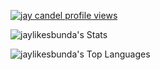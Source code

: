 [![jay candel profile views](https://u8views.com/api/v1/github/profiles/133104319/views/day-week-month-total-count.svg)](https://u8views.com/github/jaylikesbunda)

![jaylikesbunda's Stats](https://github-readme-stats.vercel.app/api?username=jaylikesbunda&theme=jolly&show_icons=true&hide_border=true&count_private=true)

![jaylikesbunda's Top Languages](https://github-readme-stats.vercel.app/api/top-langs/?username=jaylikesbunda&theme=jolly&show_icons=true&hide_border=true&layout=compact)


